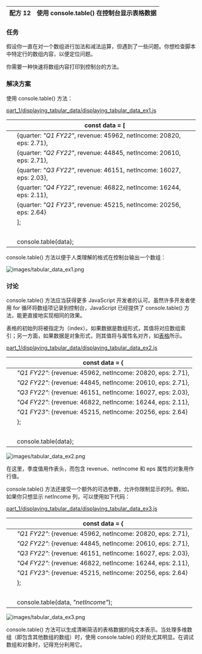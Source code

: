 | 配方 12 | 使用 console.table() 在控制台显示表格数据 |
| --- | --- |

### 任务

假设你一直在对一个数组进行加法和减法运算，但遇到了一些问题。你想检查脚本中特定行的数组内容，以便定位问题。

你需要一种快速将数组内容打印到控制台的方法。

### 解决方案

使用 console.table() 方法：

[part_1/displaying_tabular_data/displaying_tabular_data_ex1.js](http://media.pragprog.com/titles/fkjavascript/code/part_1/displaying_tabular_data/displaying_tabular_data_ex1.js)

|   | **const** data = [ |
| --- | --- |
|   | {quarter: *"Q1 FY22"*, revenue: 45962, netIncome: 20820, eps: 2.71}, |
|   | {quarter: *"Q2 FY22"*, revenue: 44845, netIncome: 20610, eps: 2.71}, |
|   | {quarter: *"Q3 FY22"*, revenue: 46151, netIncome: 16027, eps: 2.03}, |
|   | {quarter: *"Q4 FY22"*, revenue: 46822, netIncome: 16244, eps: 2.11}, |
|   | {quarter: *"Q1 FY23"*, revenue: 45215, netIncome: 20256, eps: 2.64} |
|   | ]; |
|   |  |
|   | console.table(data); |

console.table() 方法以便于人类理解的格式在控制台输出一个数组：

![images/tabular_data_ex1.png](images/tabular_data_ex1.png)

### 讨论

console.table() 方法应当获得更多 JavaScript 开发者的认可。虽然许多开发者使用 for 循环将数组项记录到控制台，JavaScript 已经提供了 console.table() 方法，能更直接地实现相同的效果。

表格的初始列将被指定为（index）。如果数据是数组形式，其值将对应数组索引；另一方面，如果数据是对象形式，则其值将与属性名对齐，如[表格](#fig.part1.tabular_data_ex2)所示。

[part_1/displaying_tabular_data/displaying_tabular_data_ex2.js](http://media.pragprog.com/titles/fkjavascript/code/part_1/displaying_tabular_data/displaying_tabular_data_ex2.js)

|   | **const** data = { |
| --- | --- |
|   | *"Q1 FY22"*: {revenue: 45962, netIncome: 20820, eps: 2.71}, |
|   | *"Q2 FY22"*: {revenue: 44845, netIncome: 20610, eps: 2.71}, |
|   | *"Q3 FY22"*: {revenue: 46151, netIncome: 16027, eps: 2.03}, |
|   | *"Q4 FY22"*: {revenue: 46822, netIncome: 16244, eps: 2.11}, |
|   | *"Q1 FY23"*: {revenue: 45215, netIncome: 20256, eps: 2.64} |
|   | }; |
|   |  |
|   | console.table(data); |

![images/tabular_data_ex2.png](images/tabular_data_ex2.png)

在这里，季度值用作表头，而包含 revenue、netIncome 和 eps 属性的对象用作行值。

console.table() 方法还接受一个额外的可选参数，允许你限制显示的列。例如，如果你只想显示 netIncome 列，可以使用如下代码：

[part_1/displaying_tabular_data/displaying_tabular_data_ex3.js](http://media.pragprog.com/titles/fkjavascript/code/part_1/displaying_tabular_data/displaying_tabular_data_ex3.js)

|   | **const** data = { |
| --- | --- |
|   | *"Q1 FY22"*: {revenue: 45962, netIncome: 20820, eps: 2.71}, |
|   | *"Q2 FY22"*: {revenue: 44845, netIncome: 20610, eps: 2.71}, |
|   | *"Q3 FY22"*: {revenue: 46151, netIncome: 16027, eps: 2.03}, |
|   | *"Q4 FY22"*: {revenue: 46822, netIncome: 16244, eps: 2.11}, |
|   | *"Q1 FY23"*: {revenue: 45215, netIncome: 20256, eps: 2.64} |
|   | }; |
|   |  |
|   | console.table(data, *"netIncome"*); |

![images/tabular_data_ex3.png](images/tabular_data_ex3.png)

console.table() 方法可以生成清晰简洁的表格数据的纯文本表示。当处理多维数组（即包含其他数组的数组）时，使用 console.table() 的好处尤其明显。在调试数组和对象时，记得充分利用它。
